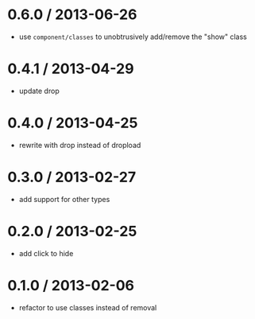 
0.6.0 / 2013-06-26 
==================

 * use `component/classes` to unobtrusively add/remove the "show" class

0.4.1 / 2013-04-29 
==================

  * update drop

0.4.0 / 2013-04-25 
==================

  * rewrite with drop instead of dropload

0.3.0 / 2013-02-27 
==================

  * add support for other types

0.2.0 / 2013-02-25 
==================

  * add click to hide

0.1.0 / 2013-02-06 
==================

  * refactor to use classes instead of removal

